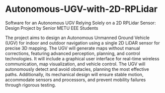 # Autonomous-UGV-with-2D-RPLidar
 Software for an Autonomous UGV Relying Solely on a 2D RPLidar Sensor: Design Project by Senior METU EEE Students

The project aims to design an Autonomous Unmanned Ground Vehicle (UGV) for indoor and outdoor navigation using a single 2D LiDAR sensor for precise 3D mapping. The UGV will generate maps without manual corrections, featuring advanced perception, planning, and control technologies. It will include a graphical user interface for real-time wireless communication, map visualization, and vehicle control. The UGV will autonomously detect and avoid obstacles, planning the most effective paths. Additionally, its mechanical design will ensure stable motion, accommodate sensors and processors, and prevent mobility failures through rigorous testing.
